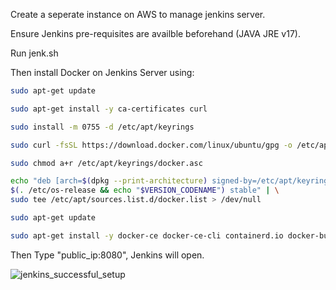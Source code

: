 Create a seperate instance on AWS to manage jenkins server.


Ensure Jenkins pre-requisites are availble beforehand (JAVA JRE v17).


Run jenk.sh

Then install Docker on Jenkins Server using: 
```bash
sudo apt-get update

sudo apt-get install -y ca-certificates curl

sudo install -m 0755 -d /etc/apt/keyrings

sudo curl -fsSL https://download.docker.com/linux/ubuntu/gpg -o /etc/apt/keyrings/docker.asc

sudo chmod a+r /etc/apt/keyrings/docker.asc

echo "deb [arch=$(dpkg --print-architecture) signed-by=/etc/apt/keyrings/docker.asc] https://download.docker.com/linux/ubuntu \
$(. /etc/os-release && echo "$VERSION_CODENAME") stable" | \
sudo tee /etc/apt/sources.list.d/docker.list > /dev/null

sudo apt-get update

sudo apt-get install -y docker-ce docker-ce-cli containerd.io docker-buildx-plugin docker-compose-plugin 
```


Then Type "public_ip:8080", Jenkins will open.


![jenkins_successful_setup](https://github.com/user-attachments/assets/943b25f4-b9d0-4cc9-9ca8-79b00a67c4d4)
